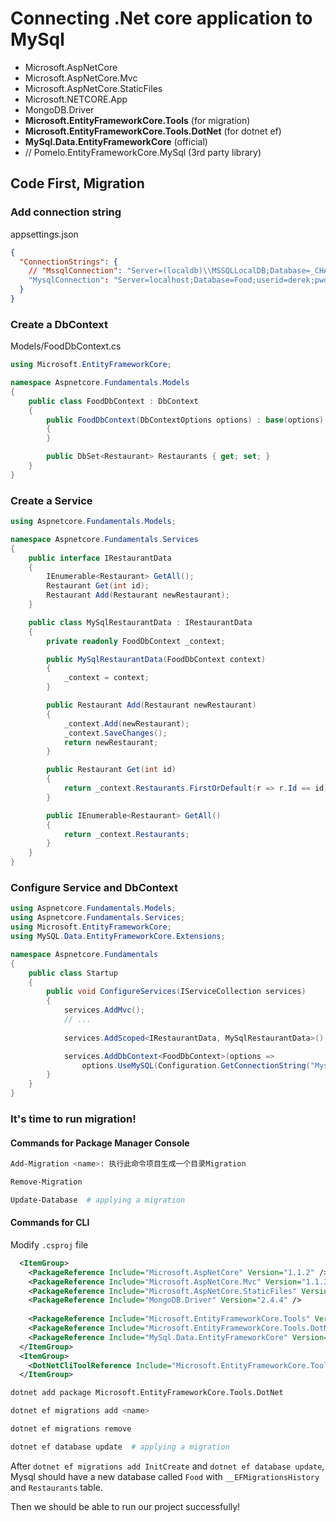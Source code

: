 # Connecting .Net core application to MySql

- Microsoft.AspNetCore
- Microsoft.AspNetCore.Mvc
- Microsoft.AspNetCore.StaticFiles
- Microsoft.NETCORE.App
- MongoDB.Driver
- **Microsoft.EntityFrameworkCore.Tools** (for migration)
- **Microsoft.EntityFrameworkCore.Tools.DotNet** (for dotnet ef)
- **MySql.Data.EntityFrameworkCore** (official)
- // Pomelo.EntityFrameworkCore.MySql (3rd party library)

## Code First, Migration

### Add connection string

appsettings.json

```json
{
  "ConnectionStrings": {
    // "MssqlConnection": "Server=(localdb)\\MSSQLLocalDB;Database=_CHANGE_ME;Trusted_Connection=True;MultipleActiveResultSets=true"    //sql server
    "MysqlConnection": "Server=localhost;Database=Food;userid=derek;pwd=derek;port=3306;sslmode=none;Character Set=utf8"
  }
}
```

### Create a DbContext

Models/FoodDbContext.cs

```csharp
using Microsoft.EntityFrameworkCore;

namespace Aspnetcore.Fundamentals.Models
{
    public class FoodDbContext : DbContext
    {
        public FoodDbContext(DbContextOptions options) : base(options)
        {
        }

        public DbSet<Restaurant> Restaurants { get; set; }
    }
}
```

### Create a Service

```csharp
using Aspnetcore.Fundamentals.Models;

namespace Aspnetcore.Fundamentals.Services
{
    public interface IRestaurantData
    {
        IEnumerable<Restaurant> GetAll();
        Restaurant Get(int id);
        Restaurant Add(Restaurant newRestaurant);
    }

    public class MySqlRestaurantData : IRestaurantData
    {
        private readonly FoodDbContext _context;

        public MySqlRestaurantData(FoodDbContext context)
        {
            _context = context;
        }

        public Restaurant Add(Restaurant newRestaurant)
        {
            _context.Add(newRestaurant);
            _context.SaveChanges();
            return newRestaurant;
        }

        public Restaurant Get(int id)
        {
            return _context.Restaurants.FirstOrDefault(r => r.Id == id);
        }

        public IEnumerable<Restaurant> GetAll()
        {
            return _context.Restaurants;
        }
    }
}
```

### Configure Service and DbContext

```csharp
using Aspnetcore.Fundamentals.Models;
using Aspnetcore.Fundamentals.Services;
using Microsoft.EntityFrameworkCore;
using MySQL.Data.EntityFrameworkCore.Extensions;

namespace Aspnetcore.Fundamentals
{
    public class Startup
    {
        public void ConfigureServices(IServiceCollection services)
        {
            services.AddMvc();
            // ...
            
            services.AddScoped<IRestaurantData, MySqlRestaurantData>();

            services.AddDbContext<FoodDbContext>(options =>
                options.UseMySQL(Configuration.GetConnectionString("MysqlConnection")));
        }
    }
}
```

### It's time to run migration!

#### Commands for Package Manager Console

```bash
Add-Migration <name>: 执行此命令项目生成一个目录Migration

Remove-Migration

Update-Database  # applying a migration
```

#### Commands for CLI

Modify `.csproj` file

```xml
  <ItemGroup>
    <PackageReference Include="Microsoft.AspNetCore" Version="1.1.2" />
    <PackageReference Include="Microsoft.AspNetCore.Mvc" Version="1.1.3" />
    <PackageReference Include="Microsoft.AspNetCore.StaticFiles" Version="1.1.2" />
    <PackageReference Include="MongoDB.Driver" Version="2.4.4" />
    
    <PackageReference Include="Microsoft.EntityFrameworkCore.Tools" Version="1.1.1" />
    <PackageReference Include="Microsoft.EntityFrameworkCore.Tools.DotNet" Version="1.0.1" />
    <PackageReference Include="MySql.Data.EntityFrameworkCore" Version="8.0.8-dmr" />
  </ItemGroup>
  <ItemGroup>
    <DotNetCliToolReference Include="Microsoft.EntityFrameworkCore.Tools.DotNet" Version="1.0.1" />
  </ItemGroup>
```

```bash
dotnet add package Microsoft.EntityFrameworkCore.Tools.DotNet

dotnet ef migrations add <name>

dotnet ef migrations remove

dotnet ef database update  # applying a migration
```

After `dotnet ef migrations add InitCreate` and `dotnet ef database update`, Mysql should have a new database called `Food` with `__EFMigrationsHistory` and `Restaurants` table.

Then we should be able to run our project successfully!